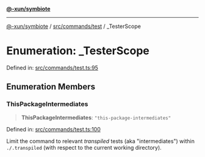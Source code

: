 [**@-xun/symbiote**](../../../../README.md)

***

[@-xun/symbiote](../../../../README.md) / [src/commands/test](../README.md) / \_TesterScope

# Enumeration: \_TesterScope

Defined in: [src/commands/test.ts:95](https://github.com/Xunnamius/symbiote/blob/77d17fb695645e232d8cbbf34928a6f01fd29047/src/commands/test.ts#L95)

## Enumeration Members

### ThisPackageIntermediates

> **ThisPackageIntermediates**: `"this-package-intermediates"`

Defined in: [src/commands/test.ts:100](https://github.com/Xunnamius/symbiote/blob/77d17fb695645e232d8cbbf34928a6f01fd29047/src/commands/test.ts#L100)

Limit the command to relevant _transpiled_ tests (aka "intermediates")
within `./.transpiled` (with respect to the current working directory).
